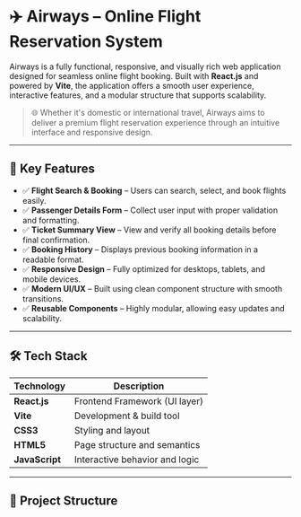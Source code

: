 # ✈️ Airways – Online Flight Reservation System

Airways is a fully functional, responsive, and visually rich web application designed for seamless online flight booking. Built with **React.js** and powered by **Vite**, the application offers a smooth user experience, interactive features, and a modular structure that supports scalability.

> 🌐 Whether it's domestic or international travel, Airways aims to deliver a premium flight reservation experience through an intuitive interface and responsive design.

---

## 🎯 Key Features

- ✅ **Flight Search & Booking** – Users can search, select, and book flights easily.
- ✅ **Passenger Details Form** – Collect user input with proper validation and formatting.
- ✅ **Ticket Summary View** – View and verify all booking details before final confirmation.
- ✅ **Booking History** – Displays previous booking information in a readable format.
- ✅ **Responsive Design** – Fully optimized for desktops, tablets, and mobile devices.
- ✅ **Modern UI/UX** – Built using clean component structure with smooth transitions.
- ✅ **Reusable Components** – Highly modular, allowing easy updates and scalability.

---

## 🛠 Tech Stack

| Technology    | Description                  |
|---------------|------------------------------|
| **React.js**   | Frontend Framework (UI layer) |
| **Vite**       | Development & build tool       |
| **CSS3**       | Styling and layout             |
| **HTML5**      | Page structure and semantics   |
| **JavaScript** | Interactive behavior and logic |

---

## 📁 Project Structure

